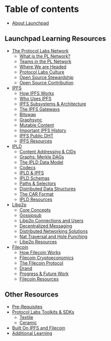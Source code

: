 # Table of contents

* [About Launchpad](docs/about-launchpad.md)

## Launchpad Learning Resources

* [The Protocol Labs Network](docs/protocol-labs-network/README.md)
  * [What is the PL Network?](docs/protocol-labs-network/what-is-pl.md)
  * [Teams in the PL Network](docs/protocol-labs-network/teams-in-pl.md)
  * [Where We are Headed](docs/protocol-labs-network/where-we-headed.md)
  * [Protocol Labs Culture](docs/protocol-labs-network/pl-culture.md)
  * [Open Source Stewardship](docs/protocol-labs-network/os-stewardship.md)
  * [Open Source Contribution](docs/protocol-labs-network/os-contributing.md)
* [IPFS](docs/ipfs/README.md)
  * [How IPFS Works](docs/ipfs/how-ipfs-works.md)
  * [Who Uses IPFS](docs/ipfs/who-uses-ipfs.md)
  * [IPFS Subsystems & Architecture](docs/ipfs/subsystems-architecture.md)
  * [The IPFS Gateways](docs/ipfs/ipfs-gateways.md)
  * [Bitswap](docs/ipfs/bitswap.md)
  * [Graphsync](docs/ipfs/graphsync.md)
  * [Mutable Content](docs/ipfs/mutable-content.md)
  * [Important IPFS History](docs/ipfs/ipfs-history.md)
  * [IPFS Public DHT](docs/ipfs/ipfs-public-dht.md)
  * [IPFS Resources](docs/ipfs/ipfs-resources.md)
* [IPLD](docs/ipld/README.md)
  * [Content Addressing & CIDs](docs/ipld/content-addressing-and-cids.md)
  * [Graphs: Merkle DAGs](docs/ipld/graphs-merkle-dags.md)
  * [The IPLD Data Model](docs/ipld/the-ipld-data-model.md)
  * [Codecs](docs/ipld/codecs.md)
  * [IPLD & IPFS](docs/ipld/ipld-and-ipfs.md)
  * [IPLD Schemas](docs/ipld/ipld-schemas.md)
  * [Paths & Selectors](docs/ipld/paths-and-selectors.md)
  * [Distributed Data Structures](docs/ipld/distributed-data-structures.md)
  * [The CAR Format](docs/ipld/the-car-format.md)
  * [IPLD Resources](docs/ipld/ipld-resources.md)
* [Libp2p](docs/libp2p/README.md)
  * [Core Concepts](docs/libp2p/core-concepts.md)
  * [Gossipsub](docs/libp2p/gossipsub.md)
  * [Libp2p Connections and Users](docs/libp2p/libp2p-connections-users.md)
  * [Decentralized Messaging](docs/libp2p/decentralized-messaging.md)
  * [Distributed Networking Solutions](docs/libp2p/distributed-networking-solutions.md)
  * [Nat Traversal and Hole Punching](docs/libp2p/nat-traversal-hole-punching.md)
  * [Libp2p Resources](docs/libp2p/libp2p-resources.md)
* [Filecoin](docs/filecoin/README.md)
  * [How Filecoin Works](docs/filecoin/how-filecoin-works.md)
  * [Filecoin Cryptoeconomics](docs/filecoin/filecoin-cryptoeconomics.md)
  <!-- * [Filecoin Implementations](docs/filecoin/filecoin-implementations.md) -->
  * [The Filecoin Protocol](docs/filecoin/sealing-proving.md)
  * [Drand](docs/filecoin/drand.md)
  * [Progress & Future Work](docs/filecoin/where-we-are-headed.md)
  * [Filecoin Resources](docs/filecoin/filecoin-resources.md)


## Other Resources

* [Pre-Requisites](docs/pre-requisites/README.md)
* [Protocol Labs Toolkits & SDKs](docs/protocol-labs-toolkits-sdks/README.md)
  * [Textile](docs/protocol-labs-toolkits-sdks/textile.md)
  * [Ceramic](docs/protocol-labs-toolkits-sdks/ceramic.md)
  <!-- * [Fission](docs/protocol-labs-toolkits-sdks/fission.md)
  * [Web3.storage](docs/protocol-labs-toolkits-sdks/web3-storage.md)
  * [Estuary](docs/protocol-labs-toolkits-sdks/estuary.md)
  * [Fleek Space Daemon](docs/protocol-labs-toolkits-sdks/fleek-space-daemon.md)
  * [DIY Projects](docs/protocol-labs-toolkits-sdks/diy-projects.md) -->
* [Built On IPFS and Filecoin](docs/built-on-ipfs-filecoin/README.md)
  <!-- * [Filecoin Launchpad](docs/built-on-ipfs-filecoin/filecoin-launchpad.md) -->
  <!-- * [Starling Case Study](docs/built-on-ipfs-filecoin/starling-case-study.md)
  * [Community & Meetups](docs/built-on-ipfs-filecoin/community-meetups.md)
  * [Apps & Tooling](docs/built-on-ipfs-filecoin/apps-tooling.md)
  * [Research & Grants](docs/built-on-ipfs-filecoin/research-grants.md) -->
* [Additional Learning](docs/additional-learning-resources/README.md)

